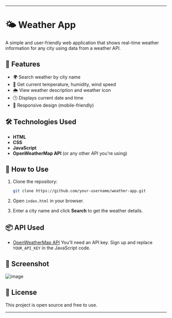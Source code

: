 
---

# 🌤️ Weather App

A simple and user-friendly web application that shows real-time weather information for any city using data from a weather API.

## 🚀 Features

* 🌍 Search weather by city name
* 📍 Get current temperature, humidity, wind speed
* 🌦️ View weather description and weather icon
* 🕒 Displays current date and time
* 📱 Responsive design (mobile-friendly)

## 🛠️ Technologies Used

* **HTML**
* **CSS**
* **JavaScript**
* **OpenWeatherMap API** (or any other API you're using)

## 🔧 How to Use

1. Clone the repository:

   ```bash
   git clone https://github.com/your-username/weather-app.git
   ```

2. Open `index.html` in your browser.

3. Enter a city name and click **Search** to get the weather details.

## 📦 API Used

* [OpenWeatherMap API](https://openweathermap.org/api)
  You'll need an API key. Sign up and replace `YOUR_API_KEY` in the JavaScript code.

## 📸 Screenshot

![image](https://github.com/user-attachments/assets/738a13cf-82d6-4d17-b522-87983faa1166)

## 📄 License

This project is open source and free to use.

---
